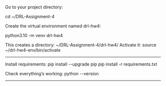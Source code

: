 Go to your project directory:

cd ~/DRL-Assignment-4

Create the virtual environment named drl-hw4:

python3.10 -m venv drl-hw4

This creates a directory:
~/DRL-Assignment-4/drl-hw4/
Activate it: source ~/drl-hw4-env/bin/activate

___________________________________________________
Install requirements:   pip install --upgrade pip
                        pip install -r requirements.txt
            
Check everything’s working:
python --version
___________________________________________________